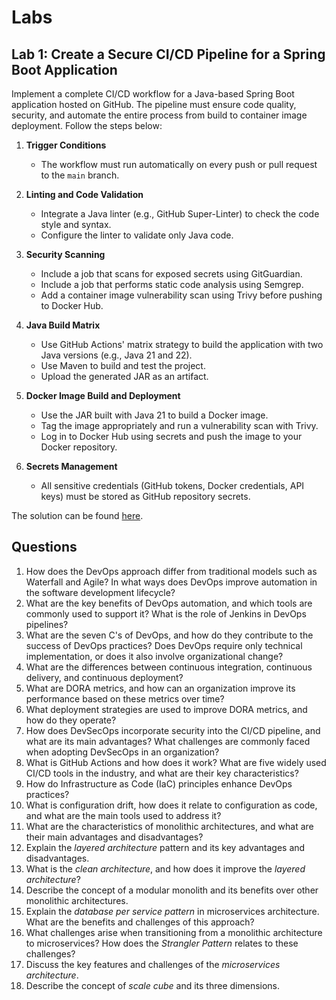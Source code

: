 # Labs

## Lab 1: Create a Secure CI/CD Pipeline for a Spring Boot Application

Implement a complete CI/CD workflow for a Java-based Spring Boot application hosted on GitHub. The pipeline must ensure code quality, security, and automate the entire process from build to container image deployment. Follow the steps below:

1. **Trigger Conditions**

    * The workflow must run automatically on every push or pull request to the `main` branch.

2. **Linting and Code Validation**

    * Integrate a Java linter (e.g., GitHub Super-Linter) to check the code style and syntax.
    * Configure the linter to validate only Java code.

3. **Security Scanning**

    * Include a job that scans for exposed secrets using GitGuardian.
    * Include a job that performs static code analysis using Semgrep.
    * Add a container image vulnerability scan using Trivy before pushing to Docker Hub.

4. **Java Build Matrix**

    * Use GitHub Actions' matrix strategy to build the application with two Java versions (e.g., Java 21 and 22).
    * Use Maven to build and test the project.
    * Upload the generated JAR as an artifact.

5. **Docker Image Build and Deployment**

    * Use the JAR built with Java 21 to build a Docker image.
    * Tag the image appropriately and run a vulnerability scan with Trivy.
    * Log in to Docker Hub using secrets and push the image to your Docker repository.

6. **Secrets Management**

    * All sensitive credentials (GitHub tokens, Docker credentials, API keys) must be stored as GitHub repository secrets.

The solution can be found [here](https://github.com/nbicocchi/product-service-ci-cd).

## Questions
1. How does the DevOps approach differ from traditional models such as Waterfall and Agile? In what ways does DevOps improve automation in the software development lifecycle?
2. What are the key benefits of DevOps automation, and which tools are commonly used to support it? What is the role of Jenkins in DevOps pipelines?
3. What are the seven C's of DevOps, and how do they contribute to the success of DevOps practices? Does DevOps require only technical implementation, or does it also involve organizational change?
4. What are the differences between continuous integration, continuous delivery, and continuous deployment?
5. What are DORA metrics, and how can an organization improve its performance based on these metrics over time?
6. What deployment strategies are used to improve DORA metrics, and how do they operate?
7. How does DevSecOps incorporate security into the CI/CD pipeline, and what are its main advantages? What challenges are commonly faced when adopting DevSecOps in an organization?
8. What is GitHub Actions and how does it work? What are five widely used CI/CD tools in the industry, and what are their key characteristics?
9. How do Infrastructure as Code (IaC) principles enhance DevOps practices?
10. What is configuration drift, how does it relate to configuration as code, and what are the main tools used to address it?
11. What are the characteristics of monolithic architectures, and what are their main advantages and disadvantages?
12. Explain the *layered architecture* pattern and its key advantages and disadvantages.
13. What is the *clean architecture*, and how does it improve the *layered architecture*? 
14. Describe the concept of a modular monolith and its benefits over other monolithic architectures.
15. Explain the *database per service pattern* in microservices architecture. What are the benefits and challenges of this approach?
16. What challenges arise when transitioning from a monolithic architecture to microservices? How does the *Strangler Pattern* relates to these challenges?
17. Discuss the key features and challenges of the *microservices architecture*. 
18. Describe the concept of *scale cube* and its three dimensions.